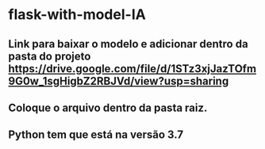 # flask-with-model-IA

## Link para baixar o modelo e adicionar dentro da pasta do projeto https://drive.google.com/file/d/1STz3xjJazTOfm9G0w_1sgHigbZ2RBJVd/view?usp=sharing
## Coloque o arquivo dentro da pasta raiz.
## Python tem que está na versão 3.7
